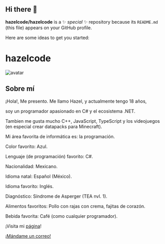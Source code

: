 ## Hi there 👋

**hazelcode/hazelcode** is a ✨ _special_ ✨ repository because its `README.md` (this file) appears on your GitHub profile.

Here are some ideas to get you started:

# hazelcode
![avatar](https://avatars.githubusercontent.com/u/84425557?v=4)
## Sobre mí

¡Hola!, Me presento.
    Me llamo Hazel, y actualmente tengo 18 años,

soy un programador apasionado en C# y el ecosistema .NET.

Tambien me gusta mucho C++, JavaScript, TypeScript y los videojuegos (en especial crear datapacks para Minecraft).
       
Mi área favorita de informática es: la programación.

Color favorito: Azul.

Lenguaje (de programación) favorito: C#.

Nacionalidad: Mexicano.

Idioma natal: Español (México).

Idioma favorito: Inglés.

Diagnóstico: Síndrome de Asperger (TEA nvl. 1).

Alimentos favoritos: Pollo con rajas con crema, fajitas de corazón.

Bebida favorita: Café (como cualquier programador).

¡Visita mi [página](https://hazelcode.github.io/hazelcode/)!

[¡Mándame un correo!](mailto:rojasparias@gmail.com)